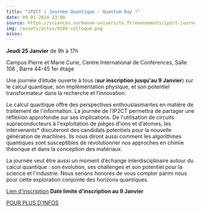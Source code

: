 ```yaml
---
title: "IP2CT | Journée Quantique - Quantum Day !"
date: 09-01-2024 23:00
source: https://sciences.sorbonne-universite.fr/evenements/ip2ct-journee-quantique-quantum-day
img: /assets/actus/0109-colloque.png
assos:
---
```


__Jeudi 25 Janvier__ de 9h à 17h

Campus Pierre et Marie Curie, Centre International de Conférences, Salle 108 , Barre 44-45 1er étage

Une journée d’étude ouverte à tous (__sur inscription jusqu'au 9 Janvier__) sur le calcul quantique, son implémentation physique, et son potentiel transformateur dans la recherche et l’innovation.

Le calcul quantique offre des perspectives enthousiasmantes en matière de traitement de l'information. La journée de l’IP2CT permettra de partager une réflexion approfondie sur ses implications. De l'utilisation de circuits supraconducteurs à l'exploitation de pièges d'ions et d’atomes, les intervenants* discuteront des candidats potentiels pour la nouvelle génération de machines. Ils nous diront aussi comment les algorithmes quantiques sont susceptibles de révolutionner nos approches en chimie théorique et dans la conception des matériaux.

La journée veut être aussi un moment d’échange interdisciplinaire autour du calcul quantique : son évolution, ses challenges et son potentiel pour la science et l'industrie. Nous serions honorés de vous compter parmi nous pour cette exploration conjointe des horizons quantiques.

[Lien d'inscription](https://docs.google.com/forms/d/e/1FAIpQLSf_q8GHE_H2l77LuUBeeWqNy30A11HLqkIFrbGO3UUJk-wSVw/viewform) __Date limite d'inscription au 9 Janvier__

[POUR PLUS D'INFOS](https://sciences.sorbonne-universite.fr/evenements/ip2ct-journee-quantique-quantum-day)